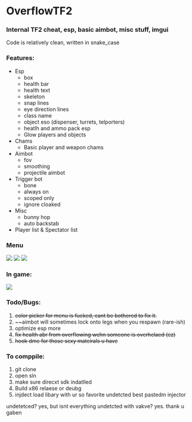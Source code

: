 # OverflowTF2
### Internal TF2 cheat, esp, basic aimbot, misc stuff, imgui

Code is relatively clean, written in snake_case 

### Features:
- Esp
  - box
  - health bar
  - health text
  - skeleton
  - snap lines
  - eye direction lines
  - class name
  - object eso (dispenser, turrets, telporters)
  - heatlh and ammo pack esp
  - Glow players and objects
- Chams
  - Basic player and weapon chams
- Aimbot
  - fov
  - smoothing
  - projectile aimbot
- Trigger bot
  - bone
  - always on
  - scoped only
  - ignore cloaked
- Misc
  - bunny hop
  - auto backstab
- Player list & Spectator list

### Menu
<img src="https://i.imgur.com/fbQ9C2f.png">
<img src="https://i.imgur.com/UloEoSo.png">
<img src="https://i.imgur.com/5zQv4gM.png">

### In game:
<img src="https://i.imgur.com/tWhsWPI.png">

### Todo/Bugs:
1. ~~color picker for menu is fucked, cant be bothered to fix it.~~
2. ~~aimbot will sometimes lock onto legs when you respawn (rare-ish)
3. optimize esp more
4. ~~fix health abr from overflowing wehn someone is overhelaed (ez)~~
5. ~~hook dme for those sexy mateirals u have~~

### To comppile:
1. git clone
2. open sln
3. make sure direcxt sdk indatlled
4. Build x86 relaese or deubg
5. injdect load libary with ur so favorite undetcted best pastedm injector

undetetced? yes, but isnt everything undetcted with vakve? yes. thank u gaben
